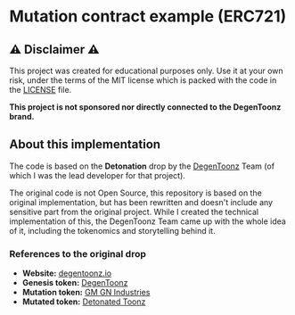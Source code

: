 # Mutation contract example (ERC721)

## :warning: Disclaimer :warning:
This project was created for educational purposes only. Use it at your own
risk, under the terms of the MIT license which is packed with the code in the
[LICENSE](README.md) file.

**This project is not sponsored nor directly connected to the DegenToonz brand.**

## About this implementation
The code is based on the **Detonation** drop by the
[DegenToonz](https://degentoonz.io) Team (of which I was the lead developer for
that project).

The original code is not Open Source, this repository is based on the original
implementation, but has been rewritten and doesn't include any sensitive part
from the original project.
While I created the technical implementation of this, the DegenToonz Team came
up with the whole idea of it, including the tokenomics and storytelling behind
it.

### References to the original drop
- **Website:** [degentoonz.io](https://degentoonz.io)
- **Genesis token:** [DegenToonz](https://opensea.io/collection/degentoonz-collection)
- **Mutation token:** [GM GN Industries](https://opensea.io/collection/gm-gn-industries)
- **Mutated token:** [Detonated Toonz](https://opensea.io/collection/detonated-toonz)

